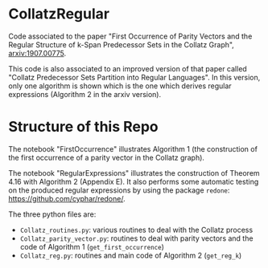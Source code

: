 # CollatzRegular
Code associated to the paper "First Occurrence of Parity Vectors and the Regular Structure of k-Span Predecessor Sets in the Collatz Graph", [arxiv:1907.00775](https://arxiv.org/abs/1907.00775).

This code is also associated to an improved version of that paper called "Collatz Predecessor Sets Partition into Regular Languages". In this version, only one algorithm is shown which is the one which derives regular expressions (Algorithm 2 in the arxiv version). 

# Structure of this Repo

The notebook "FirstOccurrence" illustrates Algorithm 1 (the construction of the first occurrence of a parity vector in the Collatz graph).

The notebook "RegularExpressions" illustrates the construction of Theorem 4.16 with Algorithm 2 (Appendix E). It also performs some automatic testing on the produced regular expressions by using the package `redone`: https://github.com/cyphar/redone/.

The three python files are:
- `Collatz_routines.py`: various routines to deal with the Collatz process
- `Collatz_parity_vector.py`: routines to deal with parity vectors and the code of Algorithm 1 (`get_first_occurrence`)
- `Collatz_reg.py`: routines and main code of Algorithm 2 (`get_reg_k`)
